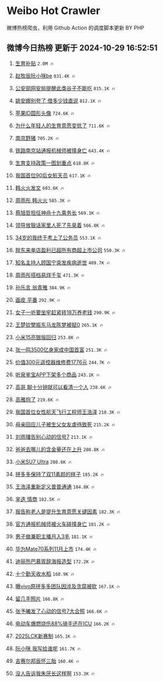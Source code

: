 # Weibo Hot Crawler 



微博热榜爬虫，利用 Github Action 的调度脚本更新 BY PHP 


## 微博今日热榜 更新于 2024-10-29 16:52:51 
1. [生育补贴](https://s.weibo.com/weibo?q=%23%E7%94%9F%E8%82%B2%E8%A1%A5%E8%B4%B4%23&t=31&band_rank=1&Refer=top) `2.0M 🔥` 

1. [赵牧辰阮小咪be](https://s.weibo.com/weibo?q=%23%E8%B5%B5%E7%89%A7%E8%BE%B0%E9%98%AE%E5%B0%8F%E5%92%AAbe%23&t=31&band_rank=2&Refer=top) `831.4K 🔥` 

1. [公安部网安局提醒此类谷子不能吃](https://s.weibo.com/weibo?q=%23%E5%85%AC%E5%AE%89%E9%83%A8%E7%BD%91%E5%AE%89%E5%B1%80%E6%8F%90%E9%86%92%E6%AD%A4%E7%B1%BB%E8%B0%B7%E5%AD%90%E4%B8%8D%E8%83%BD%E5%90%83%23&t=31&band_rank=3&Refer=top) `815.1K 🔥` 

1. [姚安娜别夸了 借多少钱直说](https://s.weibo.com/weibo?q=%E5%A7%9A%E5%AE%89%E5%A8%9C%E5%88%AB%E5%A4%B8%E4%BA%86%20%E5%80%9F%E5%A4%9A%E5%B0%91%E9%92%B1%E7%9B%B4%E8%AF%B4&t=31&band_rank=4&Refer=top) `812.1K 🔥` 

1. [苹果ID圆形头像](https://s.weibo.com/weibo?q=%E8%8B%B9%E6%9E%9CID%E5%9C%86%E5%BD%A2%E5%A4%B4%E5%83%8F&t=31&band_rank=5&Refer=top) `724.6K 🔥` 

1. [为什么年轻人的生育意愿变低了](https://s.weibo.com/weibo?q=%23%E4%B8%BA%E4%BB%80%E4%B9%88%E5%B9%B4%E8%BD%BB%E4%BA%BA%E7%9A%84%E7%94%9F%E8%82%B2%E6%84%8F%E6%84%BF%E5%8F%98%E4%BD%8E%E4%BA%86%23&t=31&band_rank=6&Refer=top) `711.6K 🔥` 

1. [南京野猪](https://s.weibo.com/weibo?q=%E5%8D%97%E4%BA%AC%E9%87%8E%E7%8C%AA&t=31&band_rank=7&Refer=top) `705.2K 🔥` 

1. [铁路南京站通报机械师被撞身亡](https://s.weibo.com/weibo?q=%23%E9%93%81%E8%B7%AF%E5%8D%97%E4%BA%AC%E7%AB%99%E9%80%9A%E6%8A%A5%E6%9C%BA%E6%A2%B0%E5%B8%88%E8%A2%AB%E6%92%9E%E8%BA%AB%E4%BA%A1%23&t=31&band_rank=8&Refer=top) `643.4K 🔥` 

1. [生育支持政策一图划重点](https://s.weibo.com/weibo?q=%23%E7%94%9F%E8%82%B2%E6%94%AF%E6%8C%81%E6%94%BF%E7%AD%96%E4%B8%80%E5%9B%BE%E5%88%92%E9%87%8D%E7%82%B9%23&t=31&band_rank=9&Refer=top) `618.8K 🔥` 

1. [我国首位90后女航天员](https://s.weibo.com/weibo?q=%23%E6%88%91%E5%9B%BD%E9%A6%96%E4%BD%8D90%E5%90%8E%E5%A5%B3%E8%88%AA%E5%A4%A9%E5%91%98%23&t=31&band_rank=10&Refer=top) `617.1K 🔥` 

1. [韩火火发文](https://s.weibo.com/weibo?q=%23%E9%9F%A9%E7%81%AB%E7%81%AB%E5%8F%91%E6%96%87%23&t=31&band_rank=11&Refer=top) `603.6K 🔥` 

1. [周雨彤 韩火火](https://s.weibo.com/weibo?q=%E5%91%A8%E9%9B%A8%E5%BD%A4%20%E9%9F%A9%E7%81%AB%E7%81%AB&t=31&band_rank=12&Refer=top) `585.3K 🔥` 

1. [蔡旭哲担任神舟十九乘务长](https://s.weibo.com/weibo?q=%23%E8%94%A1%E6%97%AD%E5%93%B2%E6%8B%85%E4%BB%BB%E7%A5%9E%E8%88%9F%E5%8D%81%E4%B9%9D%E4%B9%98%E5%8A%A1%E9%95%BF%23&t=31&band_rank=13&Refer=top) `569.1K 🔥` 

1. [领导放狠话家里人死了先臭着](https://s.weibo.com/weibo?q=%23%E9%A2%86%E5%AF%BC%E6%94%BE%E7%8B%A0%E8%AF%9D%E5%AE%B6%E9%87%8C%E4%BA%BA%E6%AD%BB%E4%BA%86%E5%85%88%E8%87%AD%E7%9D%80%23&t=31&band_rank=14&Refer=top) `566.0K 🔥` 

1. [34岁的我终于考上了公务员](https://s.weibo.com/weibo?q=%2334%E5%B2%81%E7%9A%84%E6%88%91%E7%BB%88%E4%BA%8E%E8%80%83%E4%B8%8A%E4%BA%86%E5%85%AC%E5%8A%A1%E5%91%98%23&t=31&band_rank=15&Refer=top) `553.1K 🔥` 

1. [胖东来单店盈利已超所有商超上市公司](https://s.weibo.com/weibo?q=%23%E8%83%96%E4%B8%9C%E6%9D%A5%E5%8D%95%E5%BA%97%E7%9B%88%E5%88%A9%E5%B7%B2%E8%B6%85%E6%89%80%E6%9C%89%E5%95%86%E8%B6%85%E4%B8%8A%E5%B8%82%E5%85%AC%E5%8F%B8%23&t=31&band_rank=16&Refer=top) `550.3K 🔥` 

1. [知名主持人顾国宁突发疾病逝世](https://s.weibo.com/weibo?q=%23%E7%9F%A5%E5%90%8D%E4%B8%BB%E6%8C%81%E4%BA%BA%E9%A1%BE%E5%9B%BD%E5%AE%81%E7%AA%81%E5%8F%91%E7%96%BE%E7%97%85%E9%80%9D%E4%B8%96%23&t=31&band_rank=17&Refer=top) `489.7K 🔥` 

1. [周雨彤搭档易烊千玺](https://s.weibo.com/weibo?q=%23%E5%91%A8%E9%9B%A8%E5%BD%A4%E6%90%AD%E6%A1%A3%E6%98%93%E7%83%8A%E5%8D%83%E7%8E%BA%23&t=31&band_rank=18&Refer=top) `471.3K 🔥` 

1. [孙乐言 翁青雅](https://s.weibo.com/weibo?q=%E5%AD%99%E4%B9%90%E8%A8%80%20%E7%BF%81%E9%9D%92%E9%9B%85&t=31&band_rank=19&Refer=top) `384.9K 🔥` 

1. [画皮 平番](https://s.weibo.com/weibo?q=%E7%94%BB%E7%9A%AE%20%E5%B9%B3%E7%95%AA&t=31&band_rank=20&Refer=top) `292.9K 🔥` 

1. [女子一听要坐牢赶紧转18万养老钱](https://s.weibo.com/weibo?q=%23%E5%A5%B3%E5%AD%90%E4%B8%80%E5%90%AC%E8%A6%81%E5%9D%90%E7%89%A2%E8%B5%B6%E7%B4%A7%E8%BD%AC18%E4%B8%87%E5%85%BB%E8%80%81%E9%92%B1%23&t=31&band_rank=21&Refer=top) `290.9K 🔥` 

1. [王楚钦樊振东马龙陈梦被赋0](https://s.weibo.com/weibo?q=%23%E7%8E%8B%E6%A5%9A%E9%92%A6%E6%A8%8A%E6%8C%AF%E4%B8%9C%E9%A9%AC%E9%BE%99%E9%99%88%E6%A2%A6%E8%A2%AB%E8%B5%8B0%23&t=31&band_rank=22&Refer=top) `265.1K 🔥` 

1. [小米15亮银版回归](https://s.weibo.com/weibo?q=%23%E5%B0%8F%E7%B1%B315%E4%BA%AE%E9%93%B6%E7%89%88%E5%9B%9E%E5%BD%92%23&t=31&band_rank=23&Refer=top) `253.8K 🔥` 

1. [张一鸣3500亿身家成中国首富](https://s.weibo.com/weibo?q=%23%E5%BC%A0%E4%B8%80%E9%B8%A33500%E4%BA%BF%E8%BA%AB%E5%AE%B6%E6%88%90%E4%B8%AD%E5%9B%BD%E9%A6%96%E5%AF%8C%23&t=31&band_rank=24&Refer=top) `251.3K 🔥` 

1. [价值300元遥控器维修费1776元](https://s.weibo.com/weibo?q=%23%E4%BB%B7%E5%80%BC300%E5%85%83%E9%81%A5%E6%8E%A7%E5%99%A8%E7%BB%B4%E4%BF%AE%E8%B4%B91776%E5%85%83%23&t=31&band_rank=25&Refer=top) `244.7K 🔥` 

1. [听泉鉴宝APP下架多个商品](https://s.weibo.com/weibo?q=%23%E5%90%AC%E6%B3%89%E9%89%B4%E5%AE%9DAPP%E4%B8%8B%E6%9E%B6%E5%A4%9A%E4%B8%AA%E5%95%86%E5%93%81%23&t=31&band_rank=26&Refer=top) `243.1K 🔥` 

1. [高哥 聊十分钟就可以看清一个人](https://s.weibo.com/weibo?q=%E9%AB%98%E5%93%A5%20%E8%81%8A%E5%8D%81%E5%88%86%E9%92%9F%E5%B0%B1%E5%8F%AF%E4%BB%A5%E7%9C%8B%E6%B8%85%E4%B8%80%E4%B8%AA%E4%BA%BA&t=31&band_rank=27&Refer=top) `238.6K 🔥` 

1. [高雅抱了](https://s.weibo.com/weibo?q=%E9%AB%98%E9%9B%85%E6%8A%B1%E4%BA%86&t=31&band_rank=28&Refer=top) `219.6K 🔥` 

1. [我国首位女性航天飞行工程师王浩泽](https://s.weibo.com/weibo?q=%23%E6%88%91%E5%9B%BD%E9%A6%96%E4%BD%8D%E5%A5%B3%E6%80%A7%E8%88%AA%E5%A4%A9%E9%A3%9E%E8%A1%8C%E5%B7%A5%E7%A8%8B%E5%B8%88%E7%8E%8B%E6%B5%A9%E6%B3%BD%23&t=31&band_rank=29&Refer=top) `218.3K 🔥` 

1. [母亲回应儿子被生父女友虐待致死](https://s.weibo.com/weibo?q=%23%E6%AF%8D%E4%BA%B2%E5%9B%9E%E5%BA%94%E5%84%BF%E5%AD%90%E8%A2%AB%E7%94%9F%E7%88%B6%E5%A5%B3%E5%8F%8B%E8%99%90%E5%BE%85%E8%87%B4%E6%AD%BB%23&t=31&band_rank=30&Refer=top) `215.2K 🔥` 

1. [刘雨璠告别心动的信号7](https://s.weibo.com/weibo?q=%23%E5%88%98%E9%9B%A8%E7%92%A0%E5%91%8A%E5%88%AB%E5%BF%83%E5%8A%A8%E7%9A%84%E4%BF%A1%E5%8F%B77%23&t=31&band_rank=31&Refer=top) `213.1K 🔥` 

1. [爸爸去哪儿的含金量还在上升](https://s.weibo.com/weibo?q=%E7%88%B8%E7%88%B8%E5%8E%BB%E5%93%AA%E5%84%BF%E7%9A%84%E5%90%AB%E9%87%91%E9%87%8F%E8%BF%98%E5%9C%A8%E4%B8%8A%E5%8D%87&t=31&band_rank=32&Refer=top) `208.8K 🔥` 

1. [小米SU7 Ultra](https://s.weibo.com/weibo?q=%E5%B0%8F%E7%B1%B3SU7%20Ultra&t=31&band_rank=33&Refer=top) `208.6K 🔥` 

1. [拼多多保持了双11素颜的样子](https://s.weibo.com/weibo?q=%23%E6%8B%BC%E5%A4%9A%E5%A4%9A%E4%BF%9D%E6%8C%81%E4%BA%86%E5%8F%8C11%E7%B4%A0%E9%A2%9C%E7%9A%84%E6%A0%B7%E5%AD%90%23&t=31&band_rank=34&Refer=top) `185.2K 🔥` 

1. [王浩泽重新定义普普通通](https://s.weibo.com/weibo?q=%23%E7%8E%8B%E6%B5%A9%E6%B3%BD%E9%87%8D%E6%96%B0%E5%AE%9A%E4%B9%89%E6%99%AE%E6%99%AE%E9%80%9A%E9%80%9A%23&t=31&band_rank=35&Refer=top) `184.8K 🔥` 

1. [芈迭 情商](https://s.weibo.com/weibo?q=%E8%8A%88%E8%BF%AD%20%E6%83%85%E5%95%86&t=31&band_rank=36&Refer=top) `182.5K 🔥` 

1. [报告称老人是提升生育意愿关键因素](https://s.weibo.com/weibo?q=%23%E6%8A%A5%E5%91%8A%E7%A7%B0%E8%80%81%E4%BA%BA%E6%98%AF%E6%8F%90%E5%8D%87%E7%94%9F%E8%82%B2%E6%84%8F%E6%84%BF%E5%85%B3%E9%94%AE%E5%9B%A0%E7%B4%A0%23&t=31&band_rank=37&Refer=top) `182.3K 🔥` 

1. [官方通报机械师被火车碰撞身亡](https://s.weibo.com/weibo?q=%23%E5%AE%98%E6%96%B9%E9%80%9A%E6%8A%A5%E6%9C%BA%E6%A2%B0%E5%B8%88%E8%A2%AB%E7%81%AB%E8%BD%A6%E7%A2%B0%E6%92%9E%E8%BA%AB%E4%BA%A1%23&t=31&band_rank=38&Refer=top) `181.2K 🔥` 

1. [男子做兼职主播月入3毛](https://s.weibo.com/weibo?q=%23%E7%94%B7%E5%AD%90%E5%81%9A%E5%85%BC%E8%81%8C%E4%B8%BB%E6%92%AD%E6%9C%88%E5%85%A53%E6%AF%9B%23&t=31&band_rank=39&Refer=top) `181.1K 🔥` 

1. [华为Mate70系列11月上市](https://s.weibo.com/weibo?q=%23%E5%8D%8E%E4%B8%BAMate70%E7%B3%BB%E5%88%9711%E6%9C%88%E4%B8%8A%E5%B8%82%23&t=31&band_rank=40&Refer=top) `174.4K 🔥` 

1. [迪丽热巴慕胥辞海报造型](https://s.weibo.com/weibo?q=%23%E8%BF%AA%E4%B8%BD%E7%83%AD%E5%B7%B4%E6%85%95%E8%83%A5%E8%BE%9E%E6%B5%B7%E6%8A%A5%E9%80%A0%E5%9E%8B%23&t=31&band_rank=41&Refer=top) `172.2K 🔥` 

1. [十个勤天收水稻](https://s.weibo.com/weibo?q=%E5%8D%81%E4%B8%AA%E5%8B%A4%E5%A4%A9%E6%94%B6%E6%B0%B4%E7%A8%BB&t=31&band_rank=42&Refer=top) `168.9K 🔥` 

1. [曝vivo原拼多多团队因涉及贪腐被砍](https://s.weibo.com/weibo?q=%23%E6%9B%9Dvivo%E5%8E%9F%E6%8B%BC%E5%A4%9A%E5%A4%9A%E5%9B%A2%E9%98%9F%E5%9B%A0%E6%B6%89%E5%8F%8A%E8%B4%AA%E8%85%90%E8%A2%AB%E7%A0%8D%23&t=31&band_rank=43&Refer=top) `167.1K 🔥` 

1. [留几手照片](https://s.weibo.com/weibo?q=%E7%95%99%E5%87%A0%E6%89%8B%E7%85%A7%E7%89%87&t=31&band_rank=44&Refer=top) `166.8K 🔥` 

1. [张予曦发了心动的信号7大合照](https://s.weibo.com/weibo?q=%23%E5%BC%A0%E4%BA%88%E6%9B%A6%E5%8F%91%E4%BA%86%E5%BF%83%E5%8A%A8%E7%9A%84%E4%BF%A1%E5%8F%B77%E5%A4%A7%E5%90%88%E7%85%A7%23&t=31&band_rank=45&Refer=top) `166.6K 🔥` 

1. [电动车爆燃烧伤88%骑手还在ICU](https://s.weibo.com/weibo?q=%23%E7%94%B5%E5%8A%A8%E8%BD%A6%E7%88%86%E7%87%83%E7%83%A7%E4%BC%A488%25%E9%AA%91%E6%89%8B%E8%BF%98%E5%9C%A8ICU%23&t=31&band_rank=46&Refer=top) `166.2K 🔥` 

1. [2025LCK新赛制](https://s.weibo.com/weibo?q=%232025LCK%E6%96%B0%E8%B5%9B%E5%88%B6%23&t=31&band_rank=47&Refer=top) `165.1K 🔥` 

1. [阮小咪 我写给谁呢](https://s.weibo.com/weibo?q=%E9%98%AE%E5%B0%8F%E5%92%AA%20%E6%88%91%E5%86%99%E7%BB%99%E8%B0%81%E5%91%A2&t=31&band_rank=48&Refer=top) `161.7K 🔥` 

1. [吉赛尔邦辰怀三胎](https://s.weibo.com/weibo?q=%23%E5%90%89%E8%B5%9B%E5%B0%94%E9%82%A6%E8%BE%B0%E6%80%80%E4%B8%89%E8%83%8E%23&t=31&band_rank=49&Refer=top) `160.4K 🔥` 

1. [没人告诉我朱厌长这样啊](https://s.weibo.com/weibo?q=%E6%B2%A1%E4%BA%BA%E5%91%8A%E8%AF%89%E6%88%91%E6%9C%B1%E5%8E%8C%E9%95%BF%E8%BF%99%E6%A0%B7%E5%95%8A&t=31&band_rank=50&Refer=top) `153.3K 🔥` 

